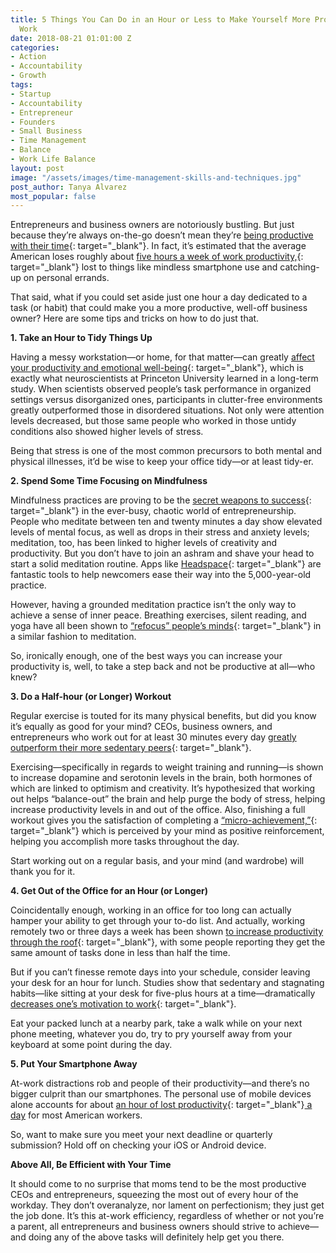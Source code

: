 ```yaml
---
title: 5 Things You Can Do in an Hour or Less to Make Yourself More Productive at
  Work
date: 2018-08-21 01:01:00 Z
categories:
- Action
- Accountability
- Growth
tags:
- Startup
- Accountability
- Entrepreneur
- Founders
- Small Business
- Time Management
- Balance
- Work Life Balance
layout: post
image: "/assets/images/time-management-skills-and-techniques.jpg"
post_author: Tanya Alvarez
most_popular: false
---
```


Entrepreneurs and business owners are notoriously bustling. But just because they’re always on-the-go doesn’t mean they’re [being productive with their time](https://www.forbes.com/sites/martinzwilling/2014/12/31/many-entrepreneurs-are-too-busy-but-not-productive/#3ee51ec54500){: target="_blank"}. In fact, it’s estimated that the average American loses roughly about [five hours a week of work productivity,](https://nypost.com/2017/07/29/this-is-how-much-time-employees-spend-slacking-off/){: target="_blank"} lost to things like mindless smartphone use and catching-up on personal errands.

That said, what if you could set aside just one hour a day dedicated to a task (or habit) that could make you a more productive, well-off business owner? Here are some tips and tricks on how to do just that.

**1. Take an Hour to Tidy Things Up**

Having a messy workstation—or home, for that matter—can greatly [affect your productivity and emotional well-being](https://lifehacker.com/how-clutter-affects-your-brain-and-what-you-can-do-abo-662647035){: target="_blank"}, which is exactly what neuroscientists at Princeton University learned in a long-term study. When scientists observed people’s task performance in organized settings versus disorganized ones, participants in clutter-free environments greatly outperformed those in disordered situations. Not only were attention levels decreased, but those same people who worked in those untidy conditions also showed higher levels of stress.

Being that stress is one of the most common precursors to both mental and physical illnesses, it’d be wise to keep your office tidy—or at least tidy-er.

**2. Spend Some Time Focusing on Mindfulness**

Mindfulness practices are proving to be the [secret weapons to success](https://www.forbes.com/sites/robdube/2017/11/30/peaceful-partnerships-how-mindfulness-improves-business-partnerships/){: target="_blank"} in the ever-busy, chaotic world of entrepreneurship. People who meditate between ten and twenty minutes a day show elevated levels of mental focus, as well as drops in their stress and anxiety levels; meditation, too, has been linked to higher levels of creativity and productivity. But you don’t have to join an ashram and shave your head to start a solid meditation routine. Apps like [Headspace](https://www.headspace.com/){: target="_blank"} are fantastic tools to help newcomers ease their way into the 5,000-year-old practice.

However, having a grounded meditation practice isn’t the only way to achieve a sense of inner peace. Breathing exercises, silent reading, and yoga have all been shown to [“refocus” people’s minds](https://www.nbcnews.com/better/health/what-yoga-does-your-brain-ncna794531){: target="_blank"} in a similar fashion to meditation.

So, ironically enough, one of the best ways you can increase your productivity is, well, to take a step back and not be productive at all—who knew?

**3. Do a Half-hour (or Longer) Workout**

Regular exercise is touted for its many physical benefits, but did you know it’s equally as good for your mind? CEOs, business owners, and entrepreneurs who work out for at least 30 minutes every day [greatly outperform their more sedentary peers](https://www.salon.com/2018/09/09/a-fit-ceo-is-an-effective-ceo-why-leaders-need-to-make-time-for-exercise/){: target="_blank"}.

Exercising—specifically in regards to weight training and running—is shown to increase dopamine and serotonin levels in the brain, both hormones of which are linked to optimism and creativity. It’s hypothesized that working out helps “balance-out” the brain and help purge the body of stress, helping increase productivity levels in and out of the office. Also, finishing a full workout gives you the satisfaction of completing a [“micro-achievement,”](https://www.nytimes.com/2018/01/22/smarter-living/micro-progress.html){: target="_blank"} which is perceived by your mind as positive reinforcement, helping you accomplish more tasks throughout the day.

Start working out on a regular basis, and your mind (and wardrobe) will thank you for it.

**4. Get Out of the Office for an Hour (or Longer)**

Coincidentally enough, working in an office for too long can actually hamper your ability to get through your to-do list. And actually, working remotely two or three days a week has been shown [to increase productivity through the roof](https://www.inc.com/scott-mautz/a-2-year-stanford-study-shows-astonishing-productivity-boost-of-working-from-home.html){: target="_blank"}, with some people reporting they get the same amount of tasks done in less than half the time.

But if you can’t finesse remote days into your schedule, consider leaving your desk for an hour for lunch. Studies show that sedentary and stagnating habits—like sitting at your desk for five-plus hours at a time—dramatically [decreases one’s motivation to work](https://www.independent.co.uk/life-style/health-and-families/features/the-age-of-inactivity-how-laziness-is-killing-us-10347541.html){: target="_blank"}.

Eat your packed lunch at a nearby park, take a walk while on your next phone meeting, whatever you do, try to pry yourself away from your keyboard at some point during the day.

**5. Put Your Smartphone Away**

At-work distractions rob and people of their productivity—and there’s no bigger culprit than our smartphones. The personal use of mobile devices alone accounts for about [an hour of lost productivity](http://fortune.com/2017/07/25/cell-phone-lost-productivity/){: target="_blank"}[ a day](__notset__) for most American workers.

So, want to make sure you meet your next deadline or quarterly submission? Hold off on checking your iOS or Android device.

**Above All, Be Efficient with Your Time**

It should come to no surprise that moms tend to be the most productive CEOs and entrepreneurs, squeezing the most out of every hour of the workday. They don’t overanalyze, nor lament on perfectionism; they just get the job done. It’s this at-work efficiency, regardless of whether or not you’re a parent, all entrepreneurs and business owners should strive to achieve—and doing any of the above tasks will definitely help get you there.

&nbsp;